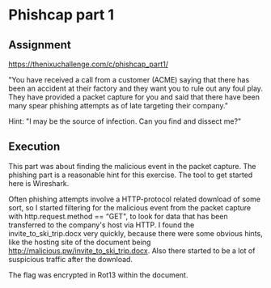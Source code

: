 # Phishcap part 1

## Assignment 
https://thenixuchallenge.com/c/phishcap_part1/

"You have received a call from a customer (ACME) saying that there has been an accident at their factory and they want you to rule out any foul play. They have provided a packet capture for you and said that there have been many spear phishing attempts as of late targeting their company."

Hint: "I may be the source of infection. Can you find and dissect me?"

## Execution

This part was about finding the malicious event in the packet capture. The phishing part is a reasonable hint for this exercise. The tool to get started here is Wireshark. 

Often phishing attempts involve a HTTP-protocol related download of some sort, so I started filtering for the malicious event from the packet capture with http.request.method == “GET", to look for data that has been transferred to the company's host via HTTP. I found the invite_to_ski_trip.docx very quickly, because there were some obvious hints, like the hosting site of the document being http://malicious.pw/invite_to_ski_trip.docx. Also there started to be a lot of suspicious traffic after the download.

The flag was encrypted in Rot13 within the document.
